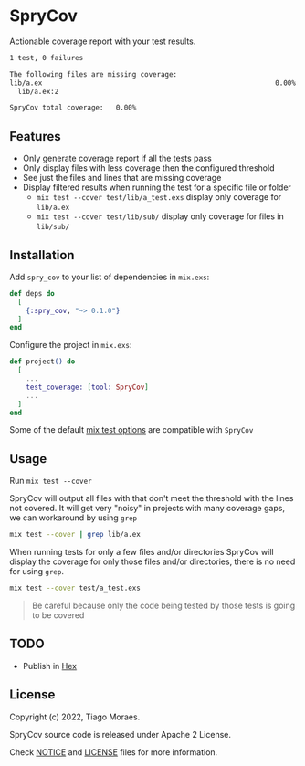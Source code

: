 # SpryCov

Actionable coverage report with your test results.

```sh
1 test, 0 failures

The following files are missing coverage:
lib/a.ex                                                         0.00% < 100.00% A
  lib/a.ex:2

SpryCov total coverage:   0.00%
```

## Features

- Only generate coverage report if all the tests pass
- Only display files with less coverage then the configured threshold
- See just the files and lines that are missing coverage
- Display filtered results when running the test for a specific file or folder
  - `mix test --cover test/lib/a_test.exs` display only coverage for `lib/a.ex`
  - `mix test --cover test/lib/sub/` display only coverage for files in `lib/sub/`

## Installation

Add `spry_cov` to your list of dependencies in `mix.exs`:

```elixir
def deps do
  [
    {:spry_cov, "~> 0.1.0"}
  ]
end
```

Configure the project in `mix.exs`:

```elixir
def project() do
  [
    ...
    test_coverage: [tool: SpryCov]
    ...
  ]
end
```

Some of the default [mix test options](https://hexdocs.pm/mix/Mix.Tasks.Test.html#module-coverage) are compatible with `SpryCov`

## Usage

Run `mix test --cover`

SpryCov will output all files with that don't meet the threshold with the lines not covered.
It will get very "noisy" in projects with many coverage gaps, we can workaround by using `grep`

```bash
mix test --cover | grep lib/a.ex
```

When running tests for only a few files and/or directories SpryCov will display the coverage for only those files and/or directories, there is no need for using `grep`.

```bash
mix test --cover test/a_test.exs
```

> Be careful because only the code being tested by those tests is going to be covered

## TODO

- Publish in [Hex](https://hex.pm/docs/publish)

## License

Copyright (c) 2022, Tiago Moraes.

SpryCov source code is released under Apache 2 License.

Check [NOTICE](NOTICE) and [LICENSE](LICENSE) files for more information.
